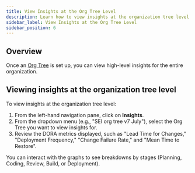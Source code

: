 ```yaml
---
title: View Insights at the Org Tree Level
description: Learn how to view insights at the organization tree level in SEI 2.0.
sidebar_label: View Insights at the Org Tree Level
sidebar_position: 6
---
```


## Overview

Once an [Org Tree](./organizations) is set up, you can view high-level insights for the entire organization.

## Viewing insights at the organization tree level

To view insights at the organization tree level:

1. From the left-hand navigation pane, click on **Insights**.
1. From the dropdown menu (e.g., "SEI org tree v7 July"), select the Org Tree you want to view insights for.
1. Review the DORA metrics displayed, such as "Lead Time for Changes," "Deployment Frequency," "Change Failure Rate," and "Mean Time to Restore".

You can interact with the graphs to see breakdowns by stages (Planning, Coding, Review, Build, or Deployment).